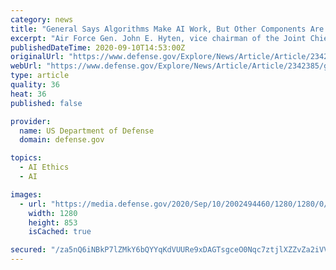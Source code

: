 ```yaml
---
category: news
title: "General Says Algorithms Make AI Work, But Other Components Are Also Important"
excerpt: "Air Force Gen. John E. Hyten, vice chairman of the Joint Chiefs of Staff, says artificial intelligence can benefit society, but in the hands of U.S. adversaries it can also pose a national security"
publishedDateTime: 2020-09-10T14:53:00Z
originalUrl: "https://www.defense.gov/Explore/News/Article/Article/2342385/general-says-algorithms-make-ai-work-but-other-components-are-also-important/"
webUrl: "https://www.defense.gov/Explore/News/Article/Article/2342385/general-says-algorithms-make-ai-work-but-other-components-are-also-important/"
type: article
quality: 36
heat: 36
published: false

provider:
  name: US Department of Defense
  domain: defense.gov

topics:
  - AI Ethics
  - AI

images:
  - url: "https://media.defense.gov/2020/Sep/10/2002494460/1280/1280/0/200305-F-GY993-084.JPG"
    width: 1280
    height: 853
    isCached: true

secured: "/za5nQ6iNBkP7lZMkY6bQYYqKdVUURe9xDAGTsgceO0Nqc7ztjlXZZvZa2iVVoTYScwDYOwZLolqyJDaJXZoPVeIffr1AWMOLsIQiUCY5zB/q/8yv1G97hSb/7KYKTXGTL6aro/bnLGYSfHVPyeTNI66E6a8ZD1SpVev6KPicaMgIiZh+0sA+CCNkCoYKAiXlV3a+jF8+lMdHBR9k/z8KGPi5Vl9XVlXGnXh7faACs0TLraz2iktn3jRDNevXtnGgRL/AkEB/jK/rm2DbtoymH5h1GxpYKkUy9/bfcb0VzdZ6AVJZsWjxi39I+r9inlAWh7kNAddRlueJHbRU+O3V3WryIrxT8qQ3wP7h5xYzTM=;kyhs5oQYZ+NnLzPQFzUM0w=="
---
```


